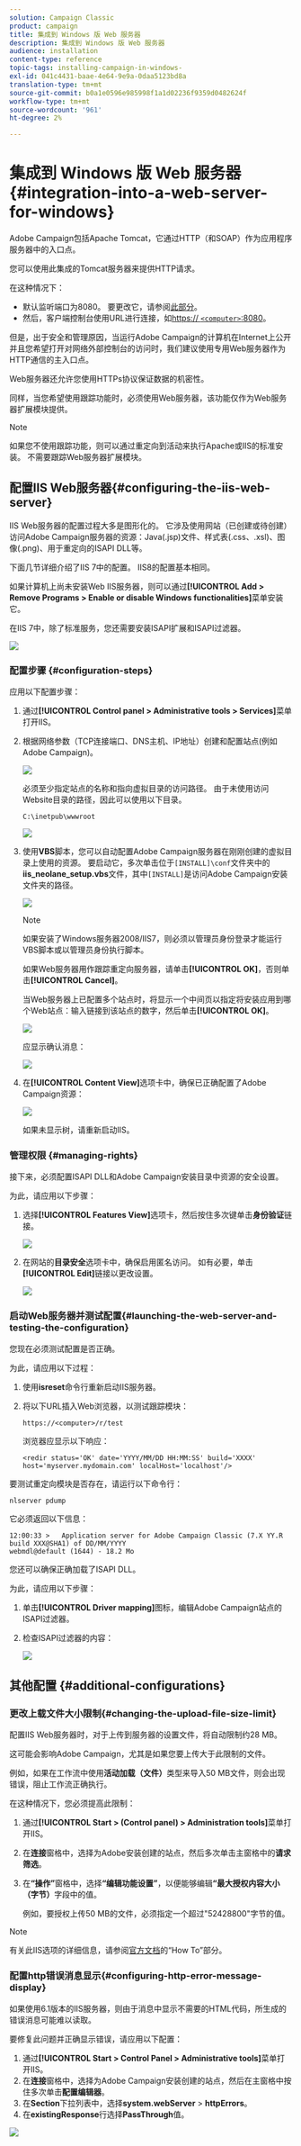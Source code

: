 ```yaml
---
solution: Campaign Classic
product: campaign
title: 集成到 Windows 版 Web 服务器
description: 集成到 Windows 版 Web 服务器
audience: installation
content-type: reference
topic-tags: installing-campaign-in-windows-
exl-id: 041c4431-baae-4e64-9e9a-0daa5123bd8a
translation-type: tm+mt
source-git-commit: b0a1e0596e985998f1a1d02236f9359d0482624f
workflow-type: tm+mt
source-wordcount: '961'
ht-degree: 2%

---
```


# 集成到 Windows 版 Web 服务器{#integration-into-a-web-server-for-windows}

Adobe Campaign包括Apache Tomcat，它通过HTTP（和SOAP）作为应用程序服务器中的入口点。

您可以使用此集成的Tomcat服务器来提供HTTP请求。

在这种情况下：

* 默认监听端口为8080。 要更改它，请参阅[此部分](../../installation/using/configure-tomcat.md)。
* 然后，客户端控制台使用URL进行连接，如[https:// `<computer>`:8080](https://myserver.adobe.com:8080)。

但是，出于安全和管理原因，当运行Adobe Campaign的计算机在Internet上公开并且您希望打开对网络外部控制台的访问时，我们建议使用专用Web服务器作为HTTP通信的主入口点。

Web服务器还允许您使用HTTPs协议保证数据的机密性。

同样，当您希望使用跟踪功能时，必须使用Web服务器，该功能仅作为Web服务器扩展模块提供。

>[!NOTE]
>
>如果您不使用跟踪功能，则可以通过重定向到活动来执行Apache或IIS的标准安装。 不需要跟踪Web服务器扩展模块。

## 配置IIS Web服务器{#configuring-the-iis-web-server}

IIS Web服务器的配置过程大多是图形化的。 它涉及使用网站（已创建或待创建）访问Adobe Campaign服务器的资源：Java(.jsp)文件、样式表(.css、.xsl)、图像(.png)、用于重定向的ISAPI DLL等。

下面几节详细介绍了IIS 7中的配置。 IIS8的配置基本相同。

如果计算机上尚未安装Web IIS服务器，则可以通过&#x200B;**[!UICONTROL Add > Remove Programs > Enable or disable Windows functionalities]**&#x200B;菜单安装它。

在IIS 7中，除了标准服务，您还需要安装ISAPI扩展和ISAPI过滤器。

![](assets/s_ncs_install_iis7_isapi.png)

### 配置步骤 {#configuration-steps}

应用以下配置步骤：

1. 通过&#x200B;**[!UICONTROL Control panel > Administrative tools > Services]**&#x200B;菜单打开IIS。
1. 根据网络参数（TCP连接端口、DNS主机、IP地址）创建和配置站点(例如Adobe Campaign)。

   ![](assets/s_ncs_install_iis7_add_site.png)

   必须至少指定站点的名称和指向虚拟目录的访问路径。 由于未使用访问Website目录的路径，因此可以使用以下目录。

   ```
   C:\inetpub\wwwroot
   ```

   ![](assets/s_ncs_install_iis7_parameters_step1.png)

1. 使用&#x200B;**VBS**&#x200B;脚本，您可以自动配置Adobe Campaign服务器在刚刚创建的虚拟目录上使用的资源。 要启动它，多次单击位于`[INSTALL]\conf`文件夹中的&#x200B;**iis_neolane_setup.vbs**&#x200B;文件，其中`[INSTALL]`是访问Adobe Campaign安装文件夹的路径。

   ![](assets/s_ncs_install_iis7_parameters_step2.png)

   >[!NOTE]
   >
   >如果安装了Windows服务器2008/IIS7，则必须以管理员身份登录才能运行VBS脚本或以管理员身份执行脚本。

   如果Web服务器用作跟踪重定向服务器，请单击&#x200B;**[!UICONTROL OK]**，否则单击&#x200B;**[!UICONTROL Cancel]**。

   当Web服务器上已配置多个站点时，将显示一个中间页以指定将安装应用到哪个Web站点：输入链接到该站点的数字，然后单击&#x200B;**[!UICONTROL OK]**。

   ![](assets/s_ncs_install_iis7_parameters_step3.png)

   应显示确认消息：

   ![](assets/s_ncs_install_iis7_parameters_step7.png)

1. 在&#x200B;**[!UICONTROL Content View]**&#x200B;选项卡中，确保已正确配置了Adobe Campaign资源：

   ![](assets/s_ncs_install_iis7_parameters_step6.png)

   如果未显示树，请重新启动IIS。

### 管理权限 {#managing-rights}

接下来，必须配置ISAPI DLL和Adobe Campaign安装目录中资源的安全设置。

为此，请应用以下步骤：

1. 选择&#x200B;**[!UICONTROL Features View]**&#x200B;选项卡，然后按住多次键单击&#x200B;**身份验证**&#x200B;链接。

   ![](assets/s_ncs_install_iis7_parameters_step8.png)

1. 在网站的&#x200B;**目录安全**&#x200B;选项卡中，确保启用匿名访问。 如有必要，单击&#x200B;**[!UICONTROL Edit]**&#x200B;链接以更改设置。

   ![](assets/s_ncs_install_iis7_parameters_step9.png)

### 启动Web服务器并测试配置{#launching-the-web-server-and-testing-the-configuration}

您现在必须测试配置是否正确。

为此，请应用以下过程：

1. 使用&#x200B;**isreset**&#x200B;命令行重新启动IIS服务器。
1. 将以下URL插入Web浏览器，以测试跟踪模块：

   ```
   https://<computer>/r/test
   ```

   浏览器应显示以下响应：

   ```
   <redir status='OK' date='YYYY/MM/DD HH:MM:SS' build='XXXX' host='myserver.mydomain.com' localHost='localhost'/>
   ```

要测试重定向模块是否存在，请运行以下命令行：

```
nlserver pdump
```

它必须返回以下信息：

```
12:00:33 >   Application server for Adobe Campaign Classic (7.X YY.R build XXX@SHA1) of DD/MM/YYYY
webmdl@default (1644) - 18.2 Mo
```

您还可以确保正确加载了ISAPI DLL。

为此，请应用以下步骤：

1. 单击&#x200B;**[!UICONTROL Driver mapping]**&#x200B;图标，编辑Adobe Campaign站点的ISAPI过滤器。
1. 检查ISAPI过滤器的内容：

   ![](assets/s_ncs_install_iis7_parameters_step11.png)

## 其他配置 {#additional-configurations}

### 更改上载文件大小限制{#changing-the-upload-file-size-limit}

配置IIS Web服务器时，对于上传到服务器的设置文件，将自动限制约28 MB。

这可能会影响Adobe Campaign，尤其是如果您要上传大于此限制的文件。

例如，如果在工作流中使用&#x200B;**活动加载（文件）**&#x200B;类型来导入50 MB文件，则会出现错误，阻止工作流正确执行。

在这种情况下，您必须提高此限制：

1. 通过&#x200B;**[!UICONTROL Start > (Control panel) > Administration tools]**&#x200B;菜单打开IIS。
1. 在&#x200B;**连接**&#x200B;窗格中，选择为Adobe安装创建的站点，然后多次单击主窗格中的&#x200B;**请求筛选**。
1. 在&#x200B;**“操作”**&#x200B;窗格中，选择&#x200B;**“编辑功能设置”**，以便能够编辑&#x200B;**“最大授权内容大小（字节）**&#x200B;字段中的值。

   例如，要授权上传50 MB的文件，必须指定一个超过&quot;52428800&quot;字节的值。

>[!NOTE]
>
>有关此IIS选项的详细信息，请参阅[官方文档](https://www.iis.net/configreference/system.webserver/security/requestfiltering/requestlimits)的“How To”部分。

### 配置http错误消息显示{#configuring-http-error-message-display}

如果使用6.1版本的IIS服务器，则由于消息中显示不需要的HTML代码，所生成的错误消息可能难以读取。

要修复此问题并正确显示错误，请应用以下配置：

1. 通过&#x200B;**[!UICONTROL Start > Control Panel > Administrative tools]**&#x200B;菜单打开IIS。
1. 在&#x200B;**连接**&#x200B;窗格中，选择为Adobe Campaign安装创建的站点，然后在主窗格中按住多次单击&#x200B;**配置编辑器**。
1. 在&#x200B;**Section**&#x200B;下拉列表中，选择&#x200B;**system.webServer** > **httpErrors**。
1. 在&#x200B;**existingResponse**&#x200B;行选择&#x200B;**PassThrough**&#x200B;值。

![](assets/ins_iis_httperrors.png)
